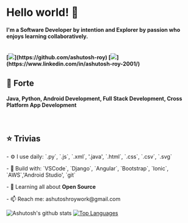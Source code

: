 <h1> <b>Hello world! 👋</b></h2>
<h4>I'm a Software Developer by intention and Explorer by passion who enjoys learning collaboratively.<h4>
<br>
[<img src="https://img.shields.io/badge/github-%2312100E.svg?&style=for-the-badge&logo=github&logoColor=white" />](https://github.com/ashutosh-roy) [<img src="https://img.shields.io/badge/linkedin-%230077B5.svg?&style=for-the-badge&logo=linkedin&logoColor=white" />](https://www.linkedin.com/in/ashutosh-roy-2001/)
<br>
<h2>🤹 Forte </h2>
<h4> Java, Python, Android Development, Full Stack Development, Cross Platform App Development </h4>
<br>
<h2>⭐ Trivias </h2>
<p>- ⚙️ I use daily: `.py`, `.js`, `.xml`, '.java', `.html`, `.css`, `.csv`, `.svg`</p>
<p>- 🧰 Build with: `VSCode`, `Django`, `Angular`, `Bootstrap`, `Ionic`, `AWS`,'Android Studio', `git`</p>
<p>- 🌱 Learning all about <b>Open Source</b></p>
<p>- 📫 Reach me: ashutoshroywork@gmail.com</p>


![Ashutosh's github stats](https://github-readme-stats.vercel.app/api?username=ashutosh-roy&count_private=true&&hide=stars,prs)
[![Top Languages](https://github-readme-stats.vercel.app/api/top-langs/?username=ashutosh-roy&layout=compact&line_height=20&width=1000)](https://github.com/anuraghazra/github-readme-stats)


